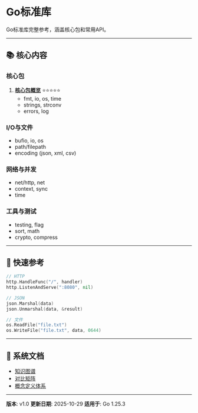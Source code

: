 # Go标准库

Go标准库完整参考，涵盖核心包和常用API。

---

## 📚 核心内容

### 核心包

1. **[核心包概览](./01-核心包概览.md)** ⭐⭐⭐⭐⭐
   - fmt, io, os, time
   - strings, strconv
   - errors, log

### I/O与文件

- bufio, io, os
- path/filepath
- encoding (json, xml, csv)

### 网络与并发

- net/http, net
- context, sync
- time

### 工具与测试

- testing, flag
- sort, math
- crypto, compress

---

## 🚀 快速参考

```go
// HTTP
http.HandleFunc("/", handler)
http.ListenAndServe(":8080", nil)

// JSON
json.Marshal(data)
json.Unmarshal(data, &result)

// 文件
os.ReadFile("file.txt")
os.WriteFile("file.txt", data, 0644)
```

---

## 📖 系统文档

- [知识图谱](./00-知识图谱.md)
- [对比矩阵](./00-对比矩阵.md)
- [概念定义体系](./00-概念定义体系.md)

---

**版本**: v1.0
**更新日期**: 2025-10-29
**适用于**: Go 1.25.3

